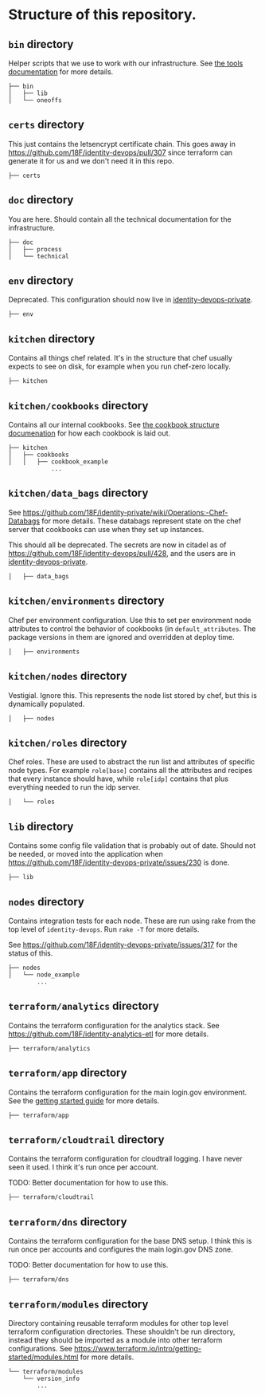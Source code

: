# Structure of this repository.

## `bin` directory

Helper scripts that we use to work with our infrastructure.  See [the tools
documentation](technical/tools.md) for more details.

```
├── bin
│   ├── lib
│   └── oneoffs
```

## `certs` directory

This just contains the letsencrypt certificate chain.  This goes away in
https://github.com/18F/identity-devops/pull/307 since terraform can generate it
for us and we don't need it in this repo.

```
├── certs
```

## `doc` directory

You are here.  Should contain all the technical documentation for the
infrastructure.

```
├── doc
│   ├── process
│   └── technical
```

## `env` directory

Deprecated.  This configuration should now live in
[identity-devops-private](https://github.com/18F/identity-devops-private).

```
├── env
```

## `kitchen` directory

Contains all things chef related.  It's in the structure that chef usually
expects to see on disk, for example when you run chef-zero locally.

```
├── kitchen
```

## `kitchen/cookbooks` directory

Contains all our internal cookbooks.  See [the cookbook structure
documenation](technical/cookbook-structure.md) for how each cookbook is laid
out.

```
├── kitchen
│   ├── cookbooks
│   │   ├── cookbook_example
            ...
```

## `kitchen/data_bags` directory

See https://github.com/18F/identity-private/wiki/Operations:-Chef-Databags for
more details.  These databags represent state on the chef server that cookbooks
can use when they set up instances.

This should all be deprecated.  The secrets are now in citadel as of
https://github.com/18F/identity-devops/pull/428, and the users are in
[identity-devops-private](https://github.com/18F/identity-devops-private).

```
│   ├── data_bags
```

## `kitchen/environments` directory

Chef per environment configuration.  Use this to set per environment node
attributes to control the behavior of cookbooks (in `default_attributes`.  The
package versions in them are ignored and overridden at deploy time.

```
│   ├── environments
```

## `kitchen/nodes` directory

Vestigial.  Ignore this.  This represents the node list stored by chef, but this
is dynamically populated.

```
│   ├── nodes
```

## `kitchen/roles` directory

Chef roles.  These are used to abstract the run list and attributes of specific
node types.  For example `role[base]` contains all the attributes and recipes
that every instance should have, while `role[idp]` contains that plus everything
needed to run the idp server.

```
│   └── roles
```

## `lib` directory

Contains some config file validation that is probably out of date.  Should not
be needed, or moved into the application when
https://github.com/18F/identity-devops-private/issues/230 is done.

```
├── lib
```

## `nodes` directory

Contains integration tests for each node.  These are run using rake from the top
level of `identity-devops`.  Run `rake -T` for more details.

See https://github.com/18F/identity-devops-private/issues/317 for the status of
this.

```
├── nodes
│   └── node_example
        ...
```

## `terraform/analytics` directory

Contains the terraform configuration for the analytics stack.  See
https://github.com/18F/identity-analytics-etl for more details.

```
├── terraform/analytics
```

## `terraform/app` directory

Contains the terraform configuration for the main login.gov environment.  See
the [getting started guide](getting-started.md) for more details.

```
├── terraform/app
```

## `terraform/cloudtrail` directory

Contains the terraform configuration for cloudtrail logging.  I have never seen
it used.  I think it's run once per account.

TODO: Better documentation for how to use this.

```
├── terraform/cloudtrail
```

## `terraform/dns` directory

Contains the terraform configuration for the base DNS setup.  I think this is
run once per accounts and configures the main login.gov DNS zone.

TODO: Better documentation for how to use this.

```
├── terraform/dns
```

## `terraform/modules` directory

Directory containing reusable terraform modules for other top level terraform
configuration directories.  These shouldn't be run directory, instead they
should be imported as a module into other terraform configurations.  See
https://www.terraform.io/intro/getting-started/modules.html for more details.

```
└── terraform/modules
    └── version_info
        ...
```
